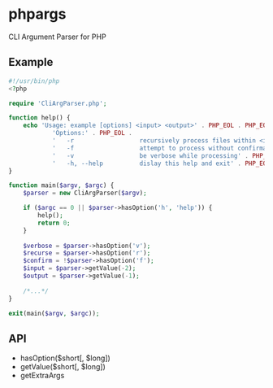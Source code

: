 phpargs
=======

CLI Argument Parser for PHP

## Example

```php
#!/usr/bin/php
<?php

require 'CliArgParser.php';

function help() {
	echo 'Usage: example [options] <input> <output>' . PHP_EOL . PHP_EOL .
			'Options:' . PHP_EOL .
			'	-r					recursively process files within <input>' . PHP_EOL .
			'	-f					attempt to process without confirmation' . PHP_EOL .
			'	-v					be verbose while processing' . PHP_EOL .
			'	-h, --help			dislay this help and exit' . PHP_EOL;
}

function main($argv, $argc) {
	$parser = new CliArgParser($argv);

	if ($argc == 0 || $parser->hasOption('h', 'help')) {
		help();
		return 0;
	}
	
	$verbose = $parser->hasOption('v');
	$recurse = $parser->hasOption('r');
	$confirm = !$parser->hasOption('f');
	$input = $parser->getValue(-2);
	$output = $parser->getValue(-1);
	
	/*...*/
}

exit(main($argv, $argc));

```

## API

- hasOption($short[, $long])
- getValue($short[, $long])
- getExtraArgs